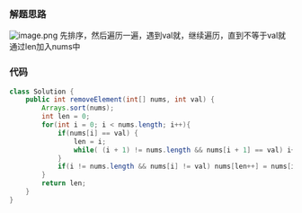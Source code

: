 ### 解题思路
![image.png](https://pic.leetcode-cn.com/1621010081-msgGiO-image.png)
先排序，然后遍历一遍，遇到val就，继续遍历，直到不等于val就通过len加入nums中
### 代码

```java
class Solution {
    public int removeElement(int[] nums, int val) {
        Arrays.sort(nums);
        int len = 0;
        for(int i = 0; i < nums.length; i++){
            if(nums[i] == val) {
                len = i;
                while( (i + 1) != nums.length && nums[i + 1] == val) i++;
            }
            if(i != nums.length && nums[i] != val) nums[len++] = nums[i];
        }
        return len;
    }
}

```